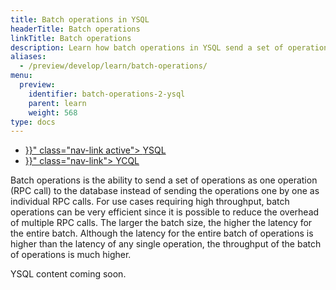 ```yaml
---
title: Batch operations in YSQL
headerTitle: Batch operations
linkTitle: Batch operations
description: Learn how batch operations in YSQL send a set of operations as a single RPC call rather than one by one as individual RPC calls.
aliases:
  - /preview/develop/learn/batch-operations/
menu:
  preview:
    identifier: batch-operations-2-ysql
    parent: learn
    weight: 568
type: docs
---
```


<ul class="nav nav-tabs-alt nav-tabs-yb">

  <li >
    <a href="{{< relref "./batch-operations-ysql.md" >}}" class="nav-link active">
      <i class="icon-postgres" aria-hidden="true"></i>
      YSQL
    </a>
  </li>

  <li >
    <a href="{{< relref "./batch-operations-ycql.md" >}}" class="nav-link">
      <i class="icon-cassandra" aria-hidden="true"></i>
      YCQL
    </a>
  </li>

</ul>

Batch operations is the ability to send a set of operations as one operation (RPC call) to the database instead of sending the operations one by one as individual RPC calls. For use cases requiring high throughput, batch operations can be very efficient since it is possible to reduce the overhead of multiple RPC calls. The larger the batch size, the higher the latency for the entire batch. Although the latency for the entire batch of operations is higher than the latency of any single operation, the throughput of the batch of operations is much higher.

YSQL content coming soon.
